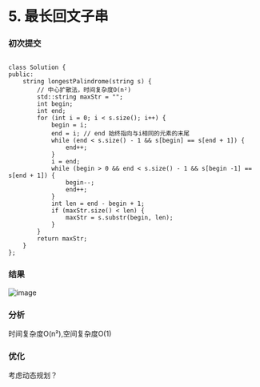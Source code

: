 # 5. 最长回文子串

### 初次提交
```

class Solution {
public:
    string longestPalindrome(string s) {
        // 中心扩散法，时间复杂度O(n²)
        std::string maxStr = "";
        int begin;
        int end;
        for (int i = 0; i < s.size(); i++) {
            begin = i;
            end = i; // end 始终指向与i相同的元素的末尾
            while (end < s.size() - 1 && s[begin] == s[end + 1]) {
                end++;
            }
            i = end;
            while (begin > 0 && end < s.size() - 1 && s[begin -1] == s[end + 1]) {
                begin--;
                end++;
            }
            int len = end - begin + 1;
            if (maxStr.size() < len) {
                maxStr = s.substr(begin, len);
            }
        }
        return maxStr;
    }
};
```

### 结果
![image](https://github.com/user-attachments/assets/4b299692-381d-43bb-b49b-8a42b9026a6a)


### 分析

时间复杂度O(n²),空间复杂度O(1)

### 优化

考虑动态规划？

